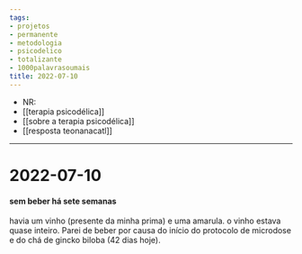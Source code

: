 ```yaml
---
tags: 
- projetos
- permanente
- metodologia
- psicodelico
- totalizante
- 1000palavrasoumais
title: 2022-07-10  
---
```

- NR: 
- [[terapia psicodélica]]
- [[sobre a terapia psicodélica]]
- [[resposta teonanacatl]]

---

# 2022-07-10  
#### sem beber há sete semanas
havia um vinho (presente da minha prima) e uma amarula. o vinho estava quase inteiro. Parei de beber por causa do início do protocolo de microdose e do chá de gincko biloba (42 dias hoje).